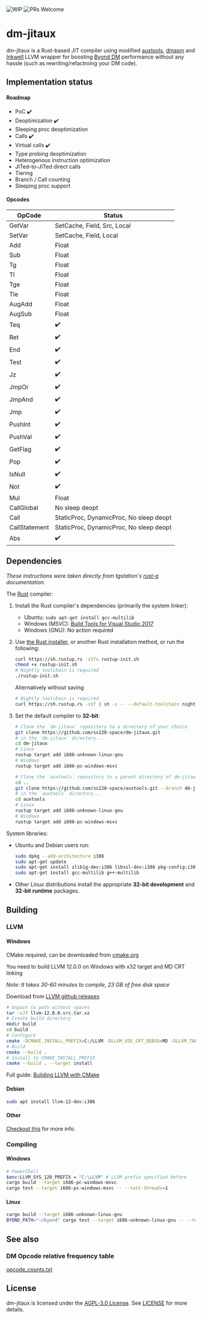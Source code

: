 ![WIP](https://img.shields.io/badge/-WIP-yellow) 
![PRs Welcome](https://img.shields.io/badge/PRs-welcome-brightgreen.svg?style=flat-square)
# dm-jitaux

dm-jitaux is a Rust-based JIT compiler using modified [auxtools](https://github.com/ss220-space/auxtools), [dmasm](https://github.com/ss220-space/dmasm) and [Inkwell](https://github.com/TheDan64/inkwell) LLVM wrapper for boosting [Byond DM](http://www.byond.com) performance without any hassle (such as rewriting/refactroing your DM code).

## Implementation status
#### Roadmap
- PoC ✔️
- Deoptimization ✔️
- Sleeping proc deoptimization
- Calls ✔️
- Virtual calls ✔️
- Type probing deoptimization
- Heterogenous instruction optimization
- JITed-to-JITed direct calls
- Tiering
- Branch / Call counting
- Sleeping proc support


#### Opcodes
|OpCode|Status| 
|------|------|
|GetVar|SetCache, Field, Src, Local|
|SetVar|SetCache, Field, Local|
|Add|Float|
|Sub|Float|
|Tg|Float|
|Tl|Float|
|Tge|Float|
|Tle|Float|
|AugAdd|Float|
|AugSub|Float|
|Teq|✔️|
|Ret|✔️|
|End|✔️|
|Test|✔️|
|Jz|✔️|
|JmpOr|✔️|
|JmpAnd|✔️|
|Jmp|✔️|
|PushInt|✔️|
|PushVal|✔️|
|GetFlag|✔️|
|Pop|✔️|
|IsNull|✔️|
|Not|✔️|
|Mul|Float|
|CallGlobal|No sleep deopt|
|Call|StaticProc, DynamicProc, No sleep deopt|
|CallStatement|StaticProc, DynamicProc, No sleep deopt|
|Abs|✔️|

## Dependencies
*These instructions were taken directly from tgstation's [rust-g](https://github.com/tgstation/rust-g) documentation.*

The [Rust] compiler:

1. Install the Rust compiler's dependencies (primarily the system linker):

    * Ubuntu: `sudo apt-get install gcc-multilib`
    * Windows (MSVC): [Build Tools for Visual Studio 2017][msvc]
    * Windows (GNU): No action required

1. Use [the Rust installer](https://rustup.rs/), or another Rust installation method,
   or run the following:

    ```sh
    curl https://sh.rustup.rs -sSfo rustup-init.sh
    chmod +x rustup-init.sh
    # Nightly toolchain is required
    ./rustup-init.sh
    ```
    Alternatively without saving
    ```sh
    # Nightly toolchain is required
    curl https://sh.rustup.rs -sSf | sh -s -- --default-toolchain nightly
    ```

1. Set the default compiler to **32-bit**:

    ```sh
    # Clone the `dm-jitaux` repository to a directory of your choice
    git clone https://github.com/ss220-space/dm-jitaux.git
    # in the `dm-jitaux` directory...
    cd dm-jitaux
    # Linux
    rustup target add i686-unknown-linux-gnu
    # Windows
    rustup target add i686-pc-windows-msvc
   
    # Clone the `auxtools` repository to a parent directory of dm-jitaux
    cd ..
    git clone https://github.com/ss220-space/auxtools.git --branch dm-jitaux
    # in the `auxtools` directory...
    cd auxtools
    # Linux
    rustup target add i686-unknown-linux-gnu
    # Windows
    rustup target add i686-pc-windows-msvc
    ```

System libraries:

* Ubuntu and Debian users run:

    ```sh
    sudo dpkg --add-architecture i386
    sudo apt-get update
    sudo apt-get install zlib1g-dev:i386 libssl-dev:i386 pkg-config:i386
    sudo apt-get install gcc-multilib g++-multilib
    ```

* Other Linux distributions install the appropriate **32-bit development** and **32-bit runtime** packages.

## Building
### LLVM
#### Windows
CMake required, can be downloaded from [cmake.org](https://cmake.org/download/)

You need to build LLVM 12.0.0 on Windows with x32 target and MD CRT linking

*Note: It takes 30-60 minutes to compile, 23 GB of free disk space*

Download from [LLVM github releases](https://github.com/llvm/llvm-project/releases/download/llvmorg-12.0.0/llvm-12.0.0.src.tar.xz)
```sh
# Unpack to path without spaces 
tar -xJf llvm-12.0.0.src.tar.xz
# Create build directory
mkdir build
cd build
# Configure 
cmake -DCMAKE_INSTALL_PREFIX=C:/LLVM -DLLVM_USE_CRT_DEBUG=MD -DLLVM_TARGETS_TO_BUILD="X86" -Thost=x86 -A Win32 ../llvm-12.0.0.src/
# Build
cmake --build .
# Install to CMAKE_INSTALL_PREFIX
cmake --build . --target install
```

Full guide: [Building LLVM with CMake](https://llvm.org/docs/CMake.html) 

#### Debian
```sh
sudo apt install llvm-12-dev:i386
```
#### Other
[Checkout this](https://apt.llvm.org/) for more info.

### Compiling

#### Windows
```sh
# PowerShell
$env:LLVM_SYS_120_PREFIX = "C:\LLVM" # LLVM prefix specified before
cargo build --target i686-pc-windows-msvc
cargo test --target i686-pc-windows-msvc -- --test-threads=1
```
#### Linux
```sh
cargo build --target i686-unknown-linux-gnu
BYOND_PATH="~/byond" cargo test --target i686-unknown-linux-gnu -- --test-threads=1
```

## See also
### DM Opcode relative frequency table
[opcode_counts.txt](opcode_counts.txt)

## License

dm-jitaux is licensed under the  [AGPL-3.0 License](https://ru.wikipedia.org/wiki/GNU_Affero_General_Public_License). See [LICENSE](https://github.com/ss220-space/dm-jitaux/blob/main/LICENSE)  for more details.

[Rust]: https://rust-lang.org
[msvc]: https://visualstudio.microsoft.com/thank-you-downloading-visual-studio/?sku=BuildTools&rel=15
